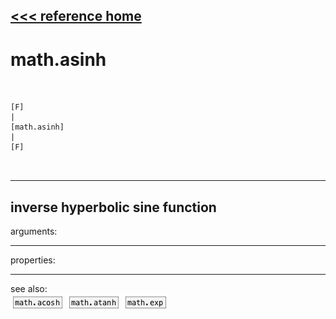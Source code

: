 [<<< reference home](ceammc_lib.md)
---

# math.asinh

```


[F]
|
[math.asinh]
|
[F]

            
```
---
inverse hyperbolic sine function
---
arguments:


---
properties:


---
see also:<br>
[![math.acosh](img/object_math.acosh.png)](math.acosh.md)
[![math.atanh](img/object_math.atanh.png)](math.atanh.md)
[![math.exp](img/object_math.exp.png)](math.exp.md)
